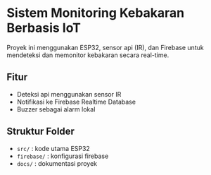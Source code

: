 # Sistem Monitoring Kebakaran Berbasis IoT

Proyek ini menggunakan ESP32, sensor api (IR), dan Firebase untuk mendeteksi dan memonitor kebakaran secara real-time.

## Fitur
- Deteksi api menggunakan sensor IR
- Notifikasi ke Firebase Realtime Database
- Buzzer sebagai alarm lokal

## Struktur Folder
- `src/` : kode utama ESP32
- `firebase/` : konfigurasi firebase
- `docs/` : dokumentasi proyek
